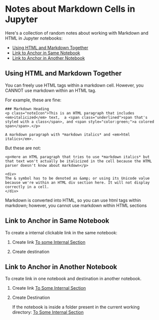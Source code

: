 
# Notes about Markdown Cells in Jupyter

Here's a collection of random notes about working with Markdown and HTML in Jupyter notebooks:

* [Using HTML and Markdown Together](#htmlmark)
* [Link to Anchor in Same Notebook](#intralink)
* [Link to Anchor in Another Notebook](#interlink)


## <a id='htmlmark'>Using HTML and Markdown Together</a>


You can freely use HTML tags within a markdown cell. However, you CANNOT use markdown within an HTML tag.

For example, these are fine:

    ### Markdown Heading
    <p class="noteIcon">This is an HTML paragraph that includes <em>italicized</em> text,  a <span class="underlined">span that's styled with a class</span>, and <span style="color:green;">a colored span</span>.</p>

    A markdown paragraph with *markdown italics* and <em>html italics</em>.

But these are not:

    <p>Here an HTML paragraph that tries to use *markdown italics* but that text won't actually be italicized in the cell because the HTML parser doesn't know about markdown</p>

    <div>
    The & symbol has to be denoted as &amp; or using its Unicode value because we're within an HTML div section here. It will not display correctly in a cell.
    </div>

Markdown is converted into HTML, so you can use html tags within markdown; however, you cannot use markdown within HTML sections

## <a id='intralink'>Link to Anchor in Same Notebook</a>

To create a internal clickable link in the same notebook:

1. Create link
    [To some Internal Section](#section_id)

2. Create destination
    <a id='section_id'></a>

## <a id='interlink'>Link to Anchor in Another Notebook</a>

To create link in one notebook and destination in another notebook.

1. Create link
    [To Some Internal Section](another_notebook.ipynb#section_id2)

2. Create Destination
    <a id='section_id2'></a>

    If the notebook is inside a folder present in the current working directory:
        [To Some Internal Section](TestFolder/another_notebook.ipynb#section_id3)
